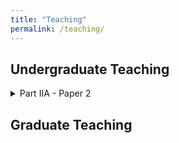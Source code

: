 ```yaml
---
title: "Teaching"
permalink: /teaching/
---
```


## Undergraduate Teaching
<details><summary> Part IIA - Paper 2 </summary>
<p>

- Monetary economics: Monetary theory, policy and financial system, including rational
expectations, policy ineffectiveness (New Classical economics), inflation bias, money
demand, money supply process and banking system, central bank and monetary operating
framework, bond market and term structure of interest rates, financial market efficiency,
monetary transmission, and financial crises.
- International macroeconomics: Exchange rates and international macroeconomic policy,
including asset market approach, exchange rate overshooting, flexible-price monetary
model, Balassa-Samuelson effect, international macroeconomic interdependence, fixed
exchange rates and currency crises.

</p>
</details>

## Graduate Teaching

